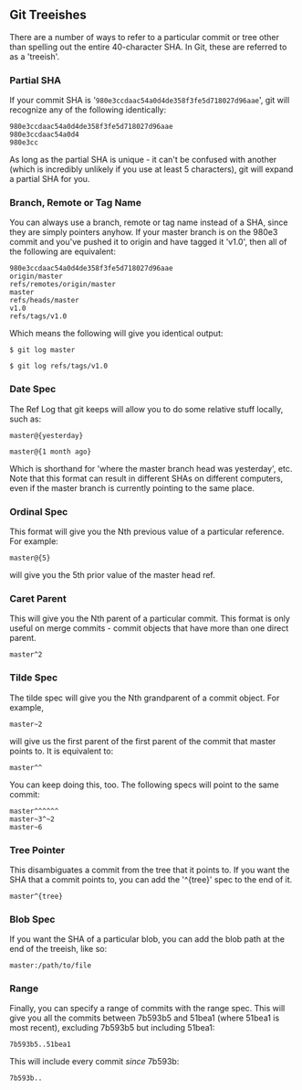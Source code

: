 ## Git Treeishes ##

There are a number of ways to refer to a particular commit or tree other
than spelling out the entire 40-character SHA.  In Git, these are referred
to as a 'treeish'.

### Partial SHA ###

If your commit SHA is '<code>980e3ccdaac54a0d4de358f3fe5d718027d96aae</code>', git will 
recognize any of the following identically:

	980e3ccdaac54a0d4de358f3fe5d718027d96aae
	980e3ccdaac54a0d4
	980e3cc

As long as the partial SHA is unique - it can't be confused with another
(which is incredibly unlikely if you use at least 5 characters), git will
expand a partial SHA for you.

### Branch, Remote or Tag Name ###

You can always use a branch, remote or tag name instead of a SHA, since they
are simply pointers anyhow.  If your master branch is on the 980e3 commit and
you've pushed it to origin and have tagged it 'v1.0', then all of the following
are equivalent:

	980e3ccdaac54a0d4de358f3fe5d718027d96aae
	origin/master
	refs/remotes/origin/master
	master
	refs/heads/master
	v1.0
	refs/tags/v1.0
	
Which means the following will give you identical output:

	$ git log master
	
	$ git log refs/tags/v1.0
	
### Date Spec ###

The Ref Log that git keeps will allow you to do some relative stuff locally, 
such as: 

	master@{yesterday}

	master@{1 month ago}
	
Which is shorthand for 'where the master branch head was yesterday', etc. Note
that this format can result in different SHAs on different computers, even if
the master branch is currently pointing to the same place.

### Ordinal Spec ###

This format will give you the Nth previous value of a particular reference.
For example:

	master@{5}

will give you the 5th prior value of the master head ref.
	
### Caret Parent ###

This will give you the Nth parent of a particular commit.  This format is only
useful on merge commits - commit objects that have more than one direct parent.

	master^2
	
	
### Tilde Spec ###

The tilde spec will give you the Nth grandparent of a commit object.  For example,

	master~2
	
will give us the first parent of the first parent of the commit that master 
points to.  It is equivalent to:

	master^^

You can keep doing this, too.  The following specs will point to the same commit:

	master^^^^^^
	master~3^~2
	master~6

### Tree Pointer ###

This disambiguates a commit from the tree that it points to.  If you want the 
SHA that a commit points to, you can add the '^{tree}' spec to the end of it.

	master^{tree}

### Blob Spec ###

If you want the SHA of a particular blob, you can add the blob path at the
end of the treeish, like so:

	master:/path/to/file
	
### Range ###

Finally, you can specify a range of commits with the range spec.  This will
give you all the commits between 7b593b5 and 51bea1 (where 51bea1 is most recent),
excluding 7b593b5 but including 51bea1:

	7b593b5..51bea1

This will include every commit *since* 7b593b:

	7b593b.. 
	
	
